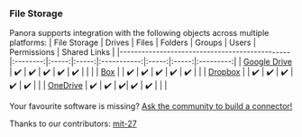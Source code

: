 ### File Storage

Panora supports integration with the following objects across multiple platforms:
| File Storage                                           | Drives | Files | Folders | Groups | Users | Permissions | Shared Links |
|-----------------------------------------------|:--------:|:-----:|:-----:|:-----------:|:-----:|:-----:|:---------:|
| [Google Drive]()            |       ✔️ |  ✔️   |   ✔️  |        ✔️   | ✔️    |     |           |
| [Box]()        |        |   ✔️   |   ✔️   |      ✔️     |  ✔️    |  ✔️   |           |
| [Dropbox]()          |       |  ✔️   |   ✔️  | ✔️          |   ✔️  |   ✔️  |           |
| [OneDrive]() |      ✔️ | ✔️   |    ✔️|      ✔️  |   ✔️  |     |           |

Your favourite software is missing? [Ask the community to build a connector!](https://github.com/panoratech/Panora/issues/new)

Thanks to our contributors: [mit-27](https://github.com/mit-27)
